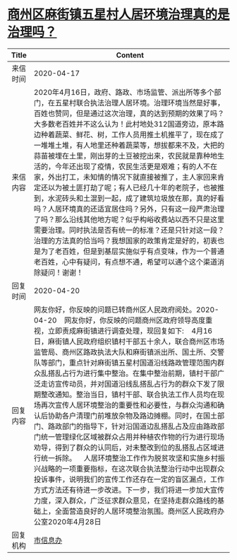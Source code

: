 # <a href="http://www.shangluo.gov.cn/zmhd/ldxxxx.jsp?urltype=leadermail.LeaderMailContentUrl&wbtreeid=1112&leadermailid=5799">商州区麻街镇五星村人居环境治理真的是治理吗？</a>
| Title |                                                                                                                                                                                                                                                                                      Content                                                                                                                                                                                                                                                                                       |
|:-----:|------------------------------------------------------------------------------------------------------------------------------------------------------------------------------------------------------------------------------------------------------------------------------------------------------------------------------------------------------------------------------------------------------------------------------------------------------------------------------------------------------------------------------------------------------------------------------------|
| 来信时间  | 2020-04-17                                                                                                                                                                                                                                                                                                                                                                                                                                                                                                                                                                         |
| 来信内容  | 2020年4月16日，政府、路政、市场监管、派出所等多个部门，在五星村联合执法治理人居环境。治理环境当然是好事，百姓也赞同，但是通过这次治理，真的达到预期的效果了吗？大多数老百姓并不这么认为！此村地处312国道旁边，原本路边种着蔬菜、鲜花、树，工作人员用推土机推平了，现在成了一堆堆土堆，有人地里还种着蔬菜等，想拔都来不及，大把的蒜苗被埋在土里，刚出芽的土豆被挖出来，农民就是靠种地生活的，今年还出现了疫情，农民生活更是艰难；有的人不在家，外出打工，未知情的情况下就直接被推了，主人家回来肯定还以为被土匪打劫了呢；有人已经几十年的老院子，也被推到，水泥砖头和土混到一起，成了建筑垃圾放在那，真的好看吗？人居环境真的还适宜居住吗？另外，只有这一段严肃治理了吗？那么沿线其他地方呢？似乎构峪收费站以西不只是这里需要治理。同时执法是否有统一的标准？还是只针对这一段？治理的方法真的恰当吗？我想国家的政策肯定是好的，初衷也是为了老百姓，但是到基层实施似乎有点变味，作为一个普通老百姓，心中有疑问，有点想不通，希望可以通个这个渠道消除疑问！谢谢！                                                                                               |
| 回复时间  | 2020-04-20                                                                                                                                                                                                                                                                                                                                                                                                                                                                                                                                                                         |
| 回复内容  | 网友你好，你反映的问题已转商州区人民政府阅处。2020-04-20    网友你好，你反映的问题商州区政府领导高度重视，立即责成麻街镇进行调查处理，现回复如下:    4月16日，麻街镇人民政府组织镇村干部五十余人，联合商州区市场监管局、商州区路政执法大队和麻街镇派出所、国土所、交警队等部门，重点针对麻街镇五星村国道沿线路政管理范围内群众乱搭乱占行为进行集中整治。在集中整治前期，镇村干部广泛走访宣传动员，并对国道沿线乱搭乱占行为的群众下发了限期整改通知。整治当日，镇村干部、联合执法工作人员均在现场再次宣传人居环境整治的重要性和必要性，与群众沟通和确认后协助各户清理门前堆放杂物及路边摊棚。同时，在国土部门、路政部门的指导下，针对沿国道边乱搭乱占及应由路政部门统一管理绿化区域被群众占用并种植农作物的行为进行现场劝导，得到了群众的认同后，对未整改到位的乱搭乱占区域进行统一拆除。    人居环境整治工作作为脱贫攻坚和实施乡村振兴战略的一项重要指标，在这次联合执法整治行动中出现群众投诉事件，说明我们的宣传工作还存在一定的盲区漏点，工作方式方法还有待进一步改进。下一步，我们将进一步加大宣传力度，深入群众，广泛征求群众意见，在坚持走群众路线的基础上，全面营造良好的人居环境整治氛围。商州区人民政府办公室2020年4月28日 |
| 回复机构  | <a href="../../categories/agencies/市信息办.md">市信息办</a>                                                                                                                                                                                                                                                                                                                                                                                                                                                                                                                                 |
